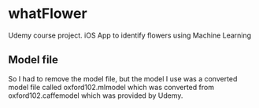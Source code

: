 # whatFlower
Udemy course project. iOS App to identify flowers using Machine Learning

## Model file
So I had to remove the model file, but the model I use was a converted model file called oxford102.mlmodel which was converted from oxford102.caffemodel which was provided by Udemy.

